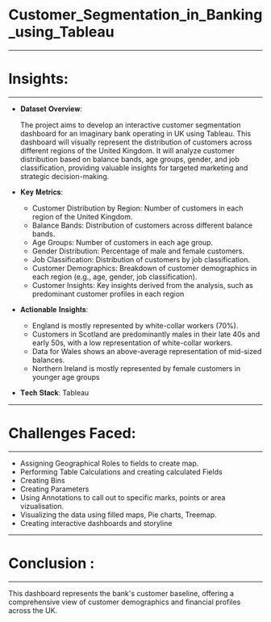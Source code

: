 # Customer_Segmentation_in_Banking_using_Tableau
__________________________________________________________________________________________________________________________________________________________________________________________
# Insights:
__________________________________________________________________________________________________________________________________________________________________________________________
- 𝐃𝐚𝐭𝐚𝐬𝐞𝐭 𝐎𝐯𝐞𝐫𝐯𝐢𝐞𝐰:
  
  The project aims to develop an interactive customer segmentation dashboard for an
  imaginary bank operating in UK using Tableau.
  This dashboard will visually represent the distribution of customers across different regions of the United Kingdom.
  It will analyze customer distribution based on balance bands, age groups, gender, and job classification, providing valuable insights for targeted marketing and strategic decision-making.


- 𝐊𝐞𝐲 𝐌𝐞𝐭𝐫𝐢𝐜𝐬:
  - Customer Distribution by Region: Number of customers in each region of the United Kingdom.
  - Balance Bands: Distribution of customers across different balance bands.
  - Age Groups: Number of customers in each age group.
  - Gender Distribution: Percentage of male and female customers.
  - Job Classification: Distribution of customers by job classification.
  - Customer Demographics: Breakdown of customer demographics in each region (e.g., age, gender, job classification).
  - Customer Insights: Key insights derived from the analysis, such as predominant customer profiles in each region


- 𝐀𝐜𝐭𝐢𝐨𝐧𝐚𝐛𝐥𝐞 𝐈𝐧𝐬𝐢𝐠𝐡𝐭𝐬:
   - England is mostly represented by white-collar workers (70%).
   - Customers in Scotland are predominantly males in their late 40s and early 50s, with a low representation of white-collar workers.
   - Data for Wales shows an above-average representation of mid-sized balances.
   - Northern Ireland is mostly represented by female customers in younger age groups


- 𝐓𝐞𝐜𝐡 𝐒𝐭𝐚𝐜𝐤: Tableau 
__________________________________________________________________________________________________________________________________________________________________________________________
# Challenges Faced:
__________________________________________________________________________________________________________________________________________________________________________________________
- Assigning Geographical Roles to fields to create map.
- Performing Table Calculations and creating calculated Fields
- Creating Bins
- Creating Parameters
- Using Annotations to call out to specific marks, points or area vizualisation.
- Visualizing the data using filled maps, Pie charts, Treemap.
- Creating interactive dashboards and storyline

__________________________________________________________________________________________________________________________________________________________________________________________
# Conclusion :
__________________________________________________________________________________________________________________________________________________________________________________________
This dashboard represents the bank's customer baseline, offering a comprehensive view of customer demographics and financial profiles across the UK.
